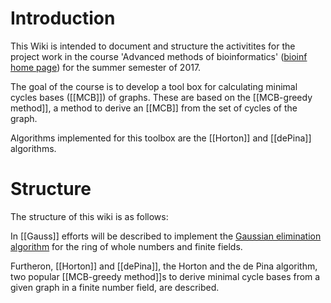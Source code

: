 # Introduction

This Wiki is intended to document and structure the activitites for the project work in the course 'Advanced methods of bioinformatics' ([bioinf home page](https://www.bioinf.uni-leipzig.de/teaching/currentClasses/class233.html)) for the summer semester of 2017.

The goal of the course is to develop a tool box for calculating minimal cycles bases ([[MCB]]) of graphs. These are based on the [[MCB-greedy method]], a method to derive an [[MCB]] from the set of cycles of the graph.

Algorithms implemented for this toolbox are the [[Horton]] and [[dePina]] algorithms.

# Structure

The structure of this wiki is as follows:

In [[Gauss]] efforts will be described to implement the [Gaussian elimination algorithm](https://en.wikipedia.org/wiki/Gaussian_elimination) for the ring of whole numbers and finite fields.

Furtheron, [[Horton]] and [[dePina]], the Horton and the de Pina algorithm, two popular [[MCB-greedy method]]s to derive minimal cycle bases from a given graph in a finite number field, are described.
